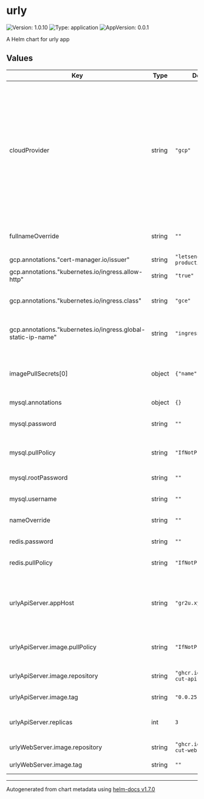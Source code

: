 # urly

![Version: 1.0.10](https://img.shields.io/badge/Version-1.0.10-informational?style=flat-square) ![Type: application](https://img.shields.io/badge/Type-application-informational?style=flat-square) ![AppVersion: 0.0.1](https://img.shields.io/badge/AppVersion-0.0.1-informational?style=flat-square)

A Helm chart for urly app

## Values

| Key | Type | Default | Description |
|-----|------|---------|-------------|
| cloudProvider | string | `"gcp"` | Cloud provider type (e.g., gcp, aws, azure) This parameter specifies which cloud provider to use; different providers use different settings for the Ingress controller. |
| fullnameOverride | string | `""` | Override the full name of the chart |
| gcp.annotations."cert-manager.io/issuer" | string | `"letsencrypt-production"` | Cert issuer |
| gcp.annotations."kubernetes.io/ingress.allow-http" | string | `"true"` |  |
| gcp.annotations."kubernetes.io/ingress.class" | string | `"gce"` | Using google ingress controller  |
| gcp.annotations."kubernetes.io/ingress.global-static-ip-name" | string | `"ingress-ip"` | Static IP name to use with ingress  |
| imagePullSecrets[0] | object | `{"name":"ghcr"}` | List of secret names to use for pulling images |
| mysql.annotations | object | `{}` |  |
| mysql.password | string | `""` | Password for the MySQL user |
| mysql.pullPolicy | string | `"IfNotPresent"` | Image pull policy for MySQL |
| mysql.rootPassword | string | `""` | Root password for MySQL |
| mysql.username | string | `""` | Username for MySQL |
| nameOverride | string | `""` | Override the name of the chart |
| redis.password | string | `""` | Password for Redis  |
| redis.pullPolicy | string | `"IfNotPresent"` | Image pull policy for Redis |
| urlyApiServer.appHost | string | `"gr2u.xyz"` | ingress host name and app_host for short url prefix hostname |
| urlyApiServer.image.pullPolicy | string | `"IfNotPresent"` | Image pull policy for the API server |
| urlyApiServer.image.repository | string | `"ghcr.io/gr2u/url-cut-api-server"` | API server image repository |
| urlyApiServer.image.tag | string | `"0.0.25-dev"` | API server image tag |
| urlyApiServer.replicas | int | `3` | Number of replicas for the API server |
| urlyWebServer.image.repository | string | `"ghcr.io/gr2u/url-cut-web-server"` | web server repo |
| urlyWebServer.image.tag | string | `""` | web server  image tag |

----------------------------------------------
Autogenerated from chart metadata using [helm-docs v1.7.0](https://github.com/norwoodj/helm-docs/releases/v1.7.0)
